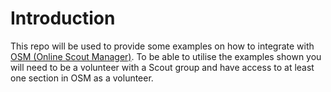 # Introduction
This repo will be used to provide some examples on how to integrate with [OSM (Online Scout Manager)](https://www.onlinescoutmanager.co.uk/). To be able to utilise the examples shown you will need to be a volunteer with a Scout group and have access to at least one section in OSM as a volunteer.